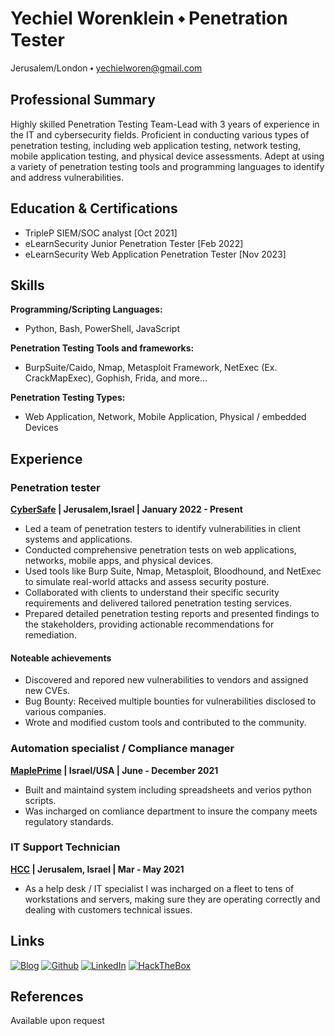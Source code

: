 
  
# Yechiel Worenklein ⬩ Penetration Tester
Jerusalem/London ⬩ [yechielworen@gmail.com](mailto:yechielworen@gmail.com)

## Professional Summary
Highly skilled Penetration Testing Team-Lead with 3 years of experience in the IT and cybersecurity fields. Proficient in conducting various types of penetration testing, including web application testing, network testing, mobile application testing, and physical device assessments. Adept at using a variety of penetration testing tools and programming languages to identify and address vulnerabilities.

## Education & Certifications 
-  TripleP SIEM/SOC analyst [Oct 2021]
-  eLearnSecurity Junior Penetration Tester [Feb 2022]
-  eLearnSecurity Web Application Penetration Tester [Nov 2023]

## Skills
**Programming/Scripting Languages:**
- Python, Bash, PowerShell, JavaScript
  
**Penetration Testing Tools and frameworks:**
- BurpSuite/Caido, Nmap, Metasploit Framework, NetExec (Ex. CrackMapExec), Gophish, Frida, and more...
 
**Penetration Testing Types:**
- Web Application, Network, Mobile Application, Physical / embedded Devices

## Experience

### Penetration tester

**[CyberSafe](https://cybersafe.co.il/) | Jerusalem,Israel | January 2022 - Present** 
- Led a team of penetration testers to identify vulnerabilities in client systems and applications.
- Conducted comprehensive penetration tests on web applications, networks, mobile apps, and physical devices.
- Used tools like Burp Suite, Nmap, Metasploit, Bloodhound, and NetExec to simulate real-world attacks and assess security posture.
- Collaborated with clients to understand their specific security requirements and delivered tailored penetration testing services.
- Prepared detailed penetration testing reports and presented findings to the stakeholders, providing actionable recommendations for remediation.

#### Noteable achievements
- Discovered and repored new vulnerabilities to vendors and assigned new CVEs.
- Bug Bounty: Received multiple bounties for vulnerabilities disclosed to various  companies.
- Wrote and modified custom tools and contributed to the community. 

### Automation specialist / Compliance manager

**[MaplePrime](https://mapleprime.com/) | Israel/USA | June - December 2021**
- Built and maintaind system including spreadsheets and verios python scripts.
- Was incharged on comliance department to insure the company meets regulatory standards.

### IT Support Technician

**[HCC](https://github.com/hcc-israel) | Jerusalem, Israel | Mar - May 2021**
- As a help desk / IT specialist I was incharged on a fleet to tens of workstations and servers, making sure they are operating correctly and dealing with customers technical issues.


## Links
[![Blog](https://i.imgur.com/lHEUqlK.png)](https://yehciel.xyz) 
[![Github](https://github.githubassets.com/favicons/favicon.png)](https://github.com/yechielw) 
[![LinkedIn](https://static.licdn.com/sc/h/8s162nmbcnfkg7a0k8nq9wwqo)](https://www.linkedin.com/in/yechielw/) 
[![HackTheBox](https://app.hackthebox.com/images/HTB-favicon/favicon-32x32.png)](https://app.hackthebox.com/profile/488213)
## References
Available upon request

